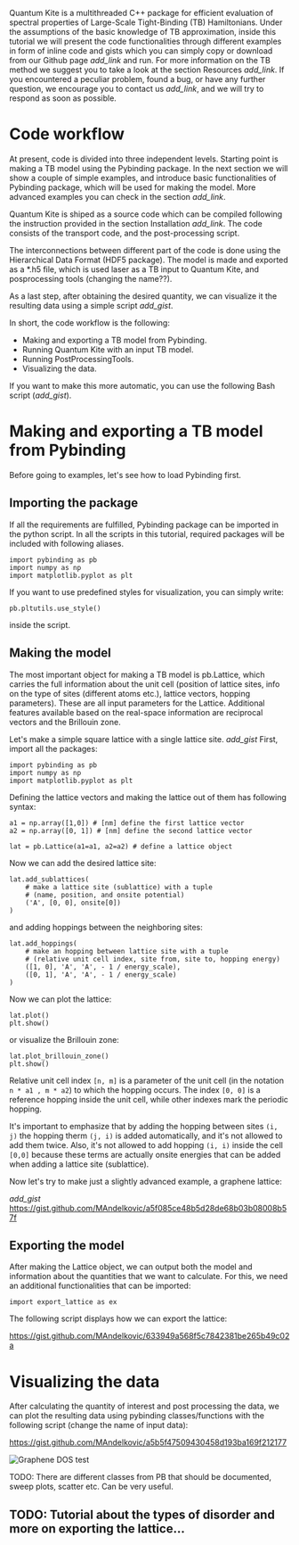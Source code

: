 Quantum Kite is a multithreaded C++ package for efficient evaluation of
 spectral properties of Large-Scale Tight-Binding (TB) Hamiltonians.
 Under the assumptions of the basic knowledge of TB approximation, inside
 this tutorial we will present the code functionalities through different
 examples in form of inline code and gists which you can simply copy or
 download from our Github page _add_link_ and run. For more information on
 the TB method we suggest you to take a look at the section Resources _add_link_.
 If you encountered a peculiar problem, found a bug, or have any further question,
 we encourage you to contact us _add_link_, and we will try to respond
 as soon as possible.


# Code workflow

At present, code is divided into three independent levels. Starting
point is making a TB model using the Pybinding package. In the next section
we will show a couple of simple examples, and introduce basic functionalities
of Pybinding package, which will be used for making the model. More
advanced examples you can check in the section _add_link_.

Quantum Kite is shiped as a source code which can be compiled following
the instruction provided in the section Installation _add_link_. The code
consists of the transport code, and the post-processing script.

The interconnections between different part of the code is done using
the Hierarchical Data Format (HDF5 package). The model is made and exported
as a *.h5 file, which is used laser as a TB input to Quantum Kite, and
posprocessing tools (changing the name??).

As a last step, after obtaining the desired quantity, we can visualize
it the resulting data using a simple script _add_gist_.

In short, the code workflow is the following:

* Making and exporting a TB model from Pybinding.
* Running Quantum Kite with an input TB model.
* Running PostProcessingTools.
* Visualizing the data.

If you want to make this more automatic, you can use the following Bash
script (_add_gist_).

# Making and exporting a TB model from Pybinding

Before going to examples, let's see how to load Pybinding first.

## Importing the package

If all the requirements are fulfilled, Pybinding package can be imported
in the python script. In all the scripts in this tutorial, required packages
will be included with following aliases.
```
import pybinding as pb
import numpy as np
import matplotlib.pyplot as plt
```

If you want to use predefined styles for visualization, you can simply
write:

 ```
 pb.pltutils.use_style()
 ```

inside the script.

## Making the model

The most important object for making a TB model is pb.Lattice, which
carries the full information about the unit cell (position of lattice sites,
info on the type of sites (different atoms etc.), lattice vectors,
hopping parameters). These are all input parameters for the Lattice.
Additional features available based on the real-space information are
reciprocal vectors and the Brillouin zone.

Let's make a simple square lattice with a single lattice site.
_add_gist_
First, import all the packages:

```
import pybinding as pb
import numpy as np
import matplotlib.pyplot as plt
```

Defining the lattice vectors and making the lattice out of them
has following syntax:

```
a1 = np.array([1,0]) # [nm] define the first lattice vector
a2 = np.array([0, 1]) # [nm] define the second lattice vector

lat = pb.Lattice(a1=a1, a2=a2) # define a lattice object
```

Now we can add the desired lattice site:

```
lat.add_sublattices(
    # make a lattice site (sublattice) with a tuple
    # (name, position, and onsite potential)
    ('A', [0, 0], onsite[0])
)
```

and adding hoppings between the neighboring sites:

```
lat.add_hoppings(
    # make an hopping between lattice site with a tuple
    # (relative unit cell index, site from, site to, hopping energy)
    ([1, 0], 'A', 'A', - 1 / energy_scale),
    ([0, 1], 'A', 'A', - 1 / energy_scale)
)
```

Now we can plot the lattice:

```
lat.plot()
plt.show()
```

or visualize the Brillouin zone:

```
lat.plot_brillouin_zone()
plt.show()
```

Relative unit cell index ```[n, m]``` is a parameter of the unit cell
(in the notation ```n * a1 , m * a2```) to which the hopping occurs. The index
```[0, 0]``` is a reference hopping inside the unit cell, while other indexes mark
the periodic hopping.

It's important to emphasize that by adding the hopping between sites
```(i, j)``` the hopping therm ```(j, i)``` is added automatically, and it's not
allowed to add them twice. Also, it's not allowed to add hopping
```(i, i)``` inside the cell ```[0,0]``` because these terms are actually
onsite energies that can be added when adding a lattice site (sublattice).

Now let's try to make just a slightly advanced example, a graphene lattice:

_add_gist_
https://gist.github.com/MAndelkovic/a5f085ce48b5d28de68b03b08008b57f

## Exporting the model

After making the Lattice object, we can output both the model
and information about the quantities that we want to calculate.
For this, we need an additional functionalities that can be imported:

```
import export_lattice as ex
```

The following script displays how we can export the lattice:

https://gist.github.com/MAndelkovic/633949a568f5c7842381be265b49c02a

# Visualizing the data

After calculating the quantity of interest and post processing the data,
we can plot the resulting data using pybinding classes/functions with
the following script (change the name of input data):

https://gist.github.com/MAndelkovic/a5b5f47509430458d193ba169f212177

![Graphene DOS test](figures/dos_test.png)

TODO: There are different classes from PB that should be documented,
sweep plots, scatter etc. Can be very useful.


## TODO: Tutorial about the types of disorder and more on exporting the lattice...
